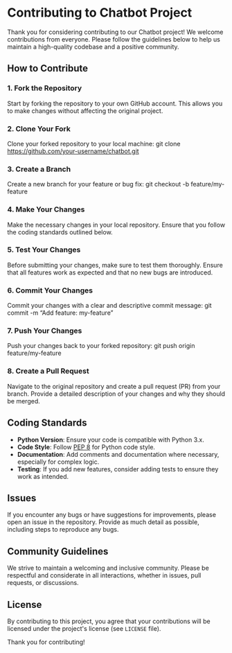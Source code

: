 # Contributing to Chatbot Project

Thank you for considering contributing to our Chatbot project! We welcome contributions from everyone. Please follow the guidelines below to help us maintain a high-quality codebase and a positive community.

## How to Contribute

### 1. Fork the Repository

Start by forking the repository to your own GitHub account. This allows you to make changes without affecting the original project.

### 2. Clone Your Fork

Clone your forked repository to your local machine:
git clone https://github.com/your-username/chatbot.git

### 3. Create a Branch

Create a new branch for your feature or bug fix:
git checkout -b feature/my-feature

### 4. Make Your Changes

Make the necessary changes in your local repository. Ensure that you follow the coding standards outlined below.

### 5. Test Your Changes

Before submitting your changes, make sure to test them thoroughly. Ensure that all features work as expected and that no new bugs are introduced.

### 6. Commit Your Changes

Commit your changes with a clear and descriptive commit message:
git commit -m “Add feature: my-feature”

### 7. Push Your Changes

Push your changes back to your forked repository:
git push origin feature/my-feature

### 8. Create a Pull Request

Navigate to the original repository and create a pull request (PR) from your branch. Provide a detailed description of your changes and why they should be merged.

## Coding Standards

- **Python Version**: Ensure your code is compatible with Python 3.x.
- **Code Style**: Follow [PEP 8](https://www.python.org/dev/peps/pep-0008/) for Python code style.
- **Documentation**: Add comments and documentation where necessary, especially for complex logic.
- **Testing**: If you add new features, consider adding tests to ensure they work as intended.

## Issues

If you encounter any bugs or have suggestions for improvements, please open an issue in the repository. Provide as much detail as possible, including steps to reproduce any bugs.

## Community Guidelines

We strive to maintain a welcoming and inclusive community. Please be respectful and considerate in all interactions, whether in issues, pull requests, or discussions.

## License

By contributing to this project, you agree that your contributions will be licensed under the project's license (see `LICENSE` file).

Thank you for contributing!

